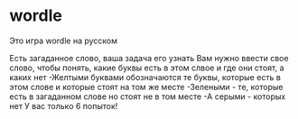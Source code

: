 # wordle
Это игра wordle на русском

Есть загаданное слово, ваша задача его узнать
Вам нужно ввести свое слово, чтобы понять, какие буквы есть в этом слвое и где они стоят, а каких нет
-Желтыми буквами обозначаются те буквы, которые есть в этом слове и которые стоят на том же месте
-Зелеными - те, которые есть в загаданном слове но стоят не в том месте
-А серыми - которых нет
У вас только 6 попыток!
